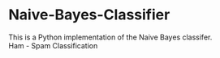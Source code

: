# Naive-Bayes-Classifier<br>
This is a Python implementation of the Naive Bayes classifer. <br>
Ham - Spam Classification
